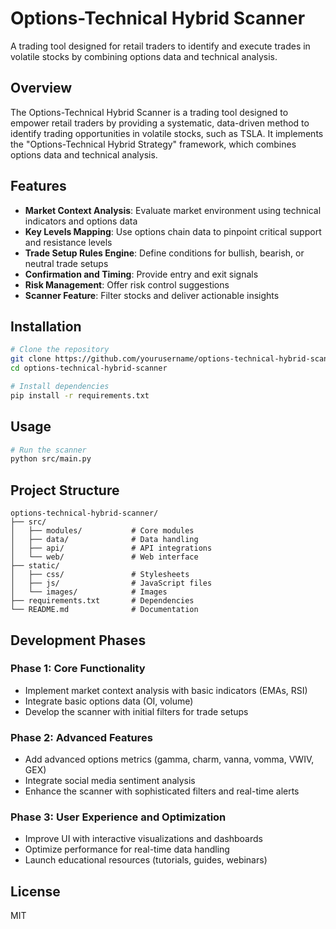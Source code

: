 # Options-Technical Hybrid Scanner

A trading tool designed for retail traders to identify and execute trades in volatile stocks by combining options data and technical analysis.

## Overview

The Options-Technical Hybrid Scanner is a trading tool designed to empower retail traders by providing a systematic, data-driven method to identify trading opportunities in volatile stocks, such as TSLA. It implements the "Options-Technical Hybrid Strategy" framework, which combines options data and technical analysis.

## Features

- **Market Context Analysis**: Evaluate market environment using technical indicators and options data
- **Key Levels Mapping**: Use options chain data to pinpoint critical support and resistance levels
- **Trade Setup Rules Engine**: Define conditions for bullish, bearish, or neutral trade setups
- **Confirmation and Timing**: Provide entry and exit signals
- **Risk Management**: Offer risk control suggestions
- **Scanner Feature**: Filter stocks and deliver actionable insights

## Installation

```bash
# Clone the repository
git clone https://github.com/yourusername/options-technical-hybrid-scanner.git
cd options-technical-hybrid-scanner

# Install dependencies
pip install -r requirements.txt
```

## Usage

```bash
# Run the scanner
python src/main.py
```

## Project Structure

```
options-technical-hybrid-scanner/
├── src/
│   ├── modules/           # Core modules
│   ├── data/              # Data handling
│   ├── api/               # API integrations
│   └── web/               # Web interface
├── static/
│   ├── css/               # Stylesheets
│   ├── js/                # JavaScript files
│   └── images/            # Images
├── requirements.txt       # Dependencies
└── README.md              # Documentation
```

## Development Phases

### Phase 1: Core Functionality
- Implement market context analysis with basic indicators (EMAs, RSI)
- Integrate basic options data (OI, volume)
- Develop the scanner with initial filters for trade setups

### Phase 2: Advanced Features
- Add advanced options metrics (gamma, charm, vanna, vomma, VWIV, GEX)
- Integrate social media sentiment analysis
- Enhance the scanner with sophisticated filters and real-time alerts

### Phase 3: User Experience and Optimization
- Improve UI with interactive visualizations and dashboards
- Optimize performance for real-time data handling
- Launch educational resources (tutorials, guides, webinars)

## License

MIT